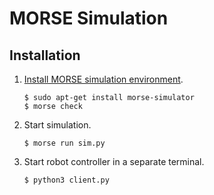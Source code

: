 # MORSE Simulation

## Installation

1. [Install MORSE simulation environment][morse-install].

    ```
    $ sudo apt-get install morse-simulator
    $ morse check
    ```

2. Start simulation.

    ```
    $ morse run sim.py
    ```

3. Start robot controller in a separate terminal.

    ```
    $ python3 client.py
    ```

[morse-install]: https://www.openrobots.org/morse/doc/stable/user/installation.html
